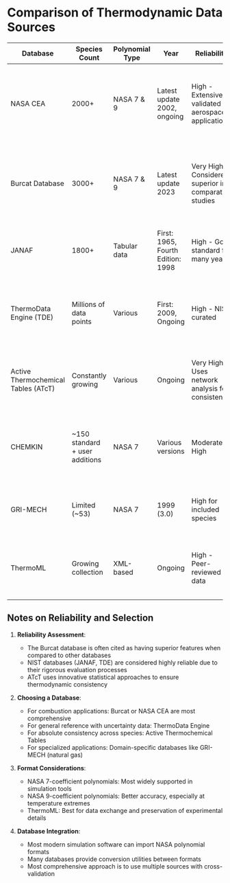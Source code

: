 # Comparison of Thermodynamic Data Sources

| Database | Species Count | Polynomial Type | Year | Reliability | Maintainer | Special Features |
|----------|---------------|----------------|------|-------------|------------|-----------------|
| NASA CEA | 2000+ | NASA 7 & 9 | Latest update 2002, ongoing | High - Extensively validated in aerospace applications | NASA Glenn Research Center | Includes gaseous and condensed species; original developer of NASA polynomials format |
| Burcat Database | 3000+ | NASA 7 & 9 | Latest update 2023 | Very High - Considered superior in comparative studies | Moved to ReSpecTh/ELTE (originally Technion) | Extensively used for combustion applications; constantly updated; available in multiple formats |
| JANAF | 1800+ | Tabular data | First: 1965, Fourth Edition: 1998 | High - Gold standard for many years | NIST | Original source of many thermodynamic values; available as PDF tables |
| ThermoData Engine (TDE) | Millions of data points | Various | First: 2009, Ongoing | High - NIST curated | NIST | Dynamically generates recommended data; incorporates property prediction schemes |
| Active Thermochemical Tables (ATcT) | Constantly growing | Various | Ongoing | Very High - Uses network analysis for consistency | Argonne National Laboratory | Uses network approach to ensure thermodynamic consistency across multiple sources |
| CHEMKIN | ~150 standard + user additions | NASA 7 | Various versions | Moderate to High | Originally Sandia, now ANSYS | Widely used in combustion modeling; designed for easy integration with reaction mechanisms |
| GRI-MECH | Limited (~53) | NASA 7 | 1999 (3.0) | High for included species | Berkeley/Stanford/SRI | Focused on natural gas combustion; carefully validated subset |
| ThermoML | Growing collection | XML-based | Ongoing | High - Peer-reviewed data | NIST/IUPAC | Machine-readable format; includes experimental uncertainty data |

## Notes on Reliability and Selection

1. **Reliability Assessment**:
   - The Burcat database is often cited as having superior features when compared to other databases 
   - NIST databases (JANAF, TDE) are considered highly reliable due to their rigorous evaluation processes
   - ATcT uses innovative statistical approaches to ensure thermodynamic consistency

2. **Choosing a Database**:
   - For combustion applications: Burcat or NASA CEA are most comprehensive
   - For general reference with uncertainty data: ThermoData Engine
   - For absolute consistency across species: Active Thermochemical Tables
   - For specialized applications: Domain-specific databases like GRI-MECH (natural gas)

3. **Format Considerations**:
   - NASA 7-coefficient polynomials: Most widely supported in simulation tools
   - NASA 9-coefficient polynomials: Better accuracy, especially at temperature extremes
   - ThermoML: Best for data exchange and preservation of experimental details

4. **Database Integration**:
   - Most modern simulation software can import NASA polynomial formats
   - Many databases provide conversion utilities between formats
   - Most comprehensive approach is to use multiple sources with cross-validation
